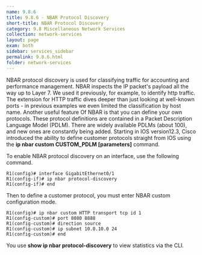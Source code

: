```yaml
---
name: 9.8.6
title: 9.8.6 - NBAR Protocol Discovery
short-title: NBAR Protocol Discovery
category: 9.8 Miscellaneous Network Services
collection: network-services
layout: page
exam: both
sidebar: services_sidebar
permalink: 9.8.6.html
folder: network-services
---
```

NBAR protocol discovery is used for classifying traffic for accounting and performance management. NBAR inspects the IP packet's payload all the way up to Layer 7. We used it previously, for example, to identify http traffic. The extension for HTTP traffic dives deeper than just looking at well-known ports - in previous examples we even limited the classification by host name. Another useful feature Of NBAR is that you can define your own protocols. These protocol definitions are contained in a Packet Description Language Model (PDLM). There are widely available PDLMs (about 100), and new ones are constantly being added. Starting in IOS version12.3, Cisco introduced the ability to define customer protocols straight from IOS using the **ip nbar custom CUSTOM_PDLM \[parameters\]** command.

To enable NBAR protocol discovery on an interface, use the following command.
```
R1(config)# interface GigabitEthernet0/1
R1(config-if)# ip nbar protocol-discovery
R1(config-if)# end
```
Then to define a customer protocol, you must enter NBAR custom configuration mode.
```
R1(config)# ip nbar custom HTTP transport tcp id 1
R1(config-custom)# port 8080 8888
R1(config-custom)# direction source
R1(config-custom)# ip subnet 10.0.10.0 24
R1(config-custom)# end
```

You use **show ip nbar protocol-discovery** to view statistics via the CLI.